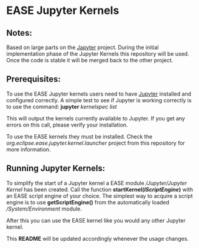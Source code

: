 EASE Jupyter Kernels
====================

Notes:
------

Based on large parts on the [Japyter](https://github.com/openanalytics/japyter) project. During the initial implementation phase of the Jupyter Kernels this repository will be used. Once the code is stable it will be merged back to the other project. 


Prerequisites:
--------------

To use the EASE Jupyter kernels users need to have [Jupyter](http://jupyter.org) installed and configured correctly. A simple test to see if Jupyter is working correctly is to use the command:
**jupyter** *kernelspec list*

This will output the kernels currently available to Jupyter. If you get any errors on this call, please verify your installation.

To use the EASE kernels they must be installed. Check the *org.eclipse.ease.jupyter.kernel.launcher* project from this repository for more information.


Running Jupyter Kernels:
------------------------

To simplify the start of a Jupyter kernel a EASE module */Jupyter/Jupyter Kernel* has been created.
Call the function **startKernel(***IScriptEngine***)** with an EASE script engine of your choice. The simplest way to acquire a script engine is to use **getScriptEngine()** from the automatically loaded */System/Environment* module.

After this you can use the EASE kernel like you would any other Jupyter kernel.

This **README** will be updated accordingly whenever the usage changes.
